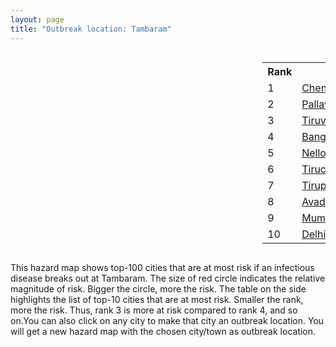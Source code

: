 ```yaml
---
layout: page
title: "Outbreak location: Tambaram"
---
```

<div style="width: 100%; overflow: auto;">
<div style="width: 75%; float: left;">
<div id="mapid">
<script src="https://buda-magenta.github.io/hazard_map/load_map.js"></script>

<script>
var marker_outbreak = L.marker([12.929903, 80.111823],{"autoPan": true}).addTo(map); marker_outbreak.bindTooltip("Tambaram").openTooltip();

var circle_1 = L.circle([13.083694, 80.270186], {"pane": "markerPane", "color": "red", "fill": true, "fillOpacity": 0.2, "fillRule": "evenodd", "lineCap": "round", "lineJoin": "round", "opacity": 1.0, "radius": 285766, "stroke": true, "weight": 3}).addTo(map);
circle_1.bindTooltip("Chennai<br>rank: 1<br>hazard index: 0.285766")
circle_1.bindPopup('<a href="https://buda-magenta.github.io/hazard_map/Chennai">Chennai</a>')

var circle_2 = L.circle([12.989816, 80.100987], {"pane": "markerPane", "color": "red", "fill": true, "fillOpacity": 0.2, "fillRule": "evenodd", "lineCap": "round", "lineJoin": "round", "opacity": 1.0, "radius": 34346, "stroke": true, "weight": 3}).addTo(map);
circle_2.bindTooltip("Pallavaram<br>rank: 2<br>hazard index: 0.034346")
circle_2.bindPopup('<a href="https://buda-magenta.github.io/hazard_map/Pallavaram">Pallavaram</a>')

var circle_3 = L.circle([13.156387, 80.300528], {"pane": "markerPane", "color": "red", "fill": true, "fillOpacity": 0.2, "fillRule": "evenodd", "lineCap": "round", "lineJoin": "round", "opacity": 1.0, "radius": 15011, "stroke": true, "weight": 3}).addTo(map);
circle_3.bindTooltip("Tiruvottiyur<br>rank: 3<br>hazard index: 0.015012")
circle_3.bindPopup('<a href="https://buda-magenta.github.io/hazard_map/Tiruvottiyur">Tiruvottiyur</a>')

var circle_4 = L.circle([12.979120, 77.591300], {"pane": "markerPane", "color": "red", "fill": true, "fillOpacity": 0.2, "fillRule": "evenodd", "lineCap": "round", "lineJoin": "round", "opacity": 1.0, "radius": 9274, "stroke": true, "weight": 3}).addTo(map);
circle_4.bindTooltip("Bangalore<br>rank: 4<br>hazard index: 0.009274")
circle_4.bindPopup('<a href="https://buda-magenta.github.io/hazard_map/Bangalore">Bangalore</a>')

var circle_5 = L.circle([14.449372, 79.987376], {"pane": "markerPane", "color": "red", "fill": true, "fillOpacity": 0.2, "fillRule": "evenodd", "lineCap": "round", "lineJoin": "round", "opacity": 1.0, "radius": 8617, "stroke": true, "weight": 3}).addTo(map);
circle_5.bindTooltip("Nellore<br>rank: 5<br>hazard index: 0.008618")
circle_5.bindPopup('<a href="https://buda-magenta.github.io/hazard_map/Nellore">Nellore</a>')

var circle_6 = L.circle([10.804973, 78.687030], {"pane": "markerPane", "color": "red", "fill": true, "fillOpacity": 0.2, "fillRule": "evenodd", "lineCap": "round", "lineJoin": "round", "opacity": 1.0, "radius": 7098, "stroke": true, "weight": 3}).addTo(map);
circle_6.bindTooltip("Tiruchirappalli<br>rank: 6<br>hazard index: 0.007099")
circle_6.bindPopup('<a href="https://buda-magenta.github.io/hazard_map/Tiruchirappalli">Tiruchirappalli</a>')

var circle_7 = L.circle([13.631637, 79.423171], {"pane": "markerPane", "color": "red", "fill": true, "fillOpacity": 0.2, "fillRule": "evenodd", "lineCap": "round", "lineJoin": "round", "opacity": 1.0, "radius": 6122, "stroke": true, "weight": 3}).addTo(map);
circle_7.bindTooltip("Tirupati<br>rank: 7<br>hazard index: 0.006123")
circle_7.bindPopup('<a href="https://buda-magenta.github.io/hazard_map/Tirupati">Tirupati</a>')

var circle_8 = L.circle([13.125476, 80.094090], {"pane": "markerPane", "color": "red", "fill": true, "fillOpacity": 0.2, "fillRule": "evenodd", "lineCap": "round", "lineJoin": "round", "opacity": 1.0, "radius": 5879, "stroke": true, "weight": 3}).addTo(map);
circle_8.bindTooltip("Avadi<br>rank: 8<br>hazard index: 0.005879")
circle_8.bindPopup('<a href="https://buda-magenta.github.io/hazard_map/Avadi">Avadi</a>')

var circle_9 = L.circle([19.075990, 72.877393], {"pane": "markerPane", "color": "red", "fill": true, "fillOpacity": 0.2, "fillRule": "evenodd", "lineCap": "round", "lineJoin": "round", "opacity": 1.0, "radius": 5410, "stroke": true, "weight": 3}).addTo(map);
circle_9.bindTooltip("Mumbai<br>rank: 9<br>hazard index: 0.005411")
circle_9.bindPopup('<a href="https://buda-magenta.github.io/hazard_map/Mumbai">Mumbai</a>')

var circle_10 = L.circle([28.651718, 77.221939], {"pane": "markerPane", "color": "red", "fill": true, "fillOpacity": 0.2, "fillRule": "evenodd", "lineCap": "round", "lineJoin": "round", "opacity": 1.0, "radius": 5382, "stroke": true, "weight": 3}).addTo(map);
circle_10.bindTooltip("Delhi<br>rank: 10<br>hazard index: 0.005382")
circle_10.bindPopup('<a href="https://buda-magenta.github.io/hazard_map/Delhi">Delhi</a>')

var circle_11 = L.circle([11.001812, 76.962843], {"pane": "markerPane", "color": "red", "fill": true, "fillOpacity": 0.2, "fillRule": "evenodd", "lineCap": "round", "lineJoin": "round", "opacity": 1.0, "radius": 5111, "stroke": true, "weight": 3}).addTo(map);
circle_11.bindTooltip("Coimbatore<br>rank: 11<br>hazard index: 0.005111")
circle_11.bindPopup('<a href="https://buda-magenta.github.io/hazard_map/Coimbatore">Coimbatore</a>')

var circle_12 = L.circle([9.926115, 78.114098], {"pane": "markerPane", "color": "red", "fill": true, "fillOpacity": 0.2, "fillRule": "evenodd", "lineCap": "round", "lineJoin": "round", "opacity": 1.0, "radius": 5103, "stroke": true, "weight": 3}).addTo(map);
circle_12.bindTooltip("Madurai<br>rank: 12<br>hazard index: 0.005104")
circle_12.bindPopup('<a href="https://buda-magenta.github.io/hazard_map/Madurai">Madurai</a>')

var circle_13 = L.circle([11.664300, 78.146000], {"pane": "markerPane", "color": "red", "fill": true, "fillOpacity": 0.2, "fillRule": "evenodd", "lineCap": "round", "lineJoin": "round", "opacity": 1.0, "radius": 4255, "stroke": true, "weight": 3}).addTo(map);
circle_13.bindTooltip("Salem<br>rank: 13<br>hazard index: 0.004255")
circle_13.bindPopup('<a href="https://buda-magenta.github.io/hazard_map/Salem">Salem</a>')

var circle_14 = L.circle([17.388786, 78.461065], {"pane": "markerPane", "color": "red", "fill": true, "fillOpacity": 0.2, "fillRule": "evenodd", "lineCap": "round", "lineJoin": "round", "opacity": 1.0, "radius": 3765, "stroke": true, "weight": 3}).addTo(map);
circle_14.bindTooltip("Hyderabad<br>rank: 14<br>hazard index: 0.003766")
circle_14.bindPopup('<a href="https://buda-magenta.github.io/hazard_map/Hyderabad">Hyderabad</a>')

var circle_15 = L.circle([12.794811, 79.000641], {"pane": "markerPane", "color": "red", "fill": true, "fillOpacity": 0.2, "fillRule": "evenodd", "lineCap": "round", "lineJoin": "round", "opacity": 1.0, "radius": 3170, "stroke": true, "weight": 3}).addTo(map);
circle_15.bindTooltip("Vellore<br>rank: 15<br>hazard index: 0.003171")
circle_15.bindPopup('<a href="https://buda-magenta.github.io/hazard_map/Vellore">Vellore</a>')

var circle_16 = L.circle([11.715950, 79.767053], {"pane": "markerPane", "color": "red", "fill": true, "fillOpacity": 0.2, "fillRule": "evenodd", "lineCap": "round", "lineJoin": "round", "opacity": 1.0, "radius": 2907, "stroke": true, "weight": 3}).addTo(map);
circle_16.bindTooltip("Cuddalore Port<br>rank: 16<br>hazard index: 0.002908")
circle_16.bindPopup('<a href="https://buda-magenta.github.io/hazard_map/Cuddalore_Port">Cuddalore Port</a>')

var circle_17 = L.circle([22.541418, 88.357691], {"pane": "markerPane", "color": "red", "fill": true, "fillOpacity": 0.2, "fillRule": "evenodd", "lineCap": "round", "lineJoin": "round", "opacity": 1.0, "radius": 2820, "stroke": true, "weight": 3}).addTo(map);
circle_17.bindTooltip("Kolkata<br>rank: 17<br>hazard index: 0.002820")
circle_17.bindPopup('<a href="https://buda-magenta.github.io/hazard_map/Kolkata">Kolkata</a>')

var circle_18 = L.circle([12.836393, 79.705330], {"pane": "markerPane", "color": "red", "fill": true, "fillOpacity": 0.2, "fillRule": "evenodd", "lineCap": "round", "lineJoin": "round", "opacity": 1.0, "radius": 2746, "stroke": true, "weight": 3}).addTo(map);
circle_18.bindTooltip("Kanchipuram<br>rank: 18<br>hazard index: 0.002747")
circle_18.bindPopup('<a href="https://buda-magenta.github.io/hazard_map/Kanchipuram">Kanchipuram</a>')

var circle_19 = L.circle([16.508759, 80.618510], {"pane": "markerPane", "color": "red", "fill": true, "fillOpacity": 0.2, "fillRule": "evenodd", "lineCap": "round", "lineJoin": "round", "opacity": 1.0, "radius": 2085, "stroke": true, "weight": 3}).addTo(map);
circle_19.bindTooltip("Vijayawada<br>rank: 19<br>hazard index: 0.002085")
circle_19.bindPopup('<a href="https://buda-magenta.github.io/hazard_map/Vijayawada">Vijayawada</a>')

var circle_20 = L.circle([18.521428, 73.854454], {"pane": "markerPane", "color": "red", "fill": true, "fillOpacity": 0.2, "fillRule": "evenodd", "lineCap": "round", "lineJoin": "round", "opacity": 1.0, "radius": 2052, "stroke": true, "weight": 3}).addTo(map);
circle_20.bindTooltip("Pune<br>rank: 20<br>hazard index: 0.002053")
circle_20.bindPopup('<a href="https://buda-magenta.github.io/hazard_map/Pune">Pune</a>')

var circle_21 = L.circle([8.576971, 77.050125], {"pane": "markerPane", "color": "red", "fill": true, "fillOpacity": 0.2, "fillRule": "evenodd", "lineCap": "round", "lineJoin": "round", "opacity": 1.0, "radius": 1354, "stroke": true, "weight": 3}).addTo(map);
circle_21.bindTooltip("Thiruvananthapuram<br>rank: 21<br>hazard index: 0.001354")
circle_21.bindPopup('<a href="https://buda-magenta.github.io/hazard_map/Thiruvananthapuram">Thiruvananthapuram</a>')

var circle_22 = L.circle([11.101781, 77.345192], {"pane": "markerPane", "color": "red", "fill": true, "fillOpacity": 0.2, "fillRule": "evenodd", "lineCap": "round", "lineJoin": "round", "opacity": 1.0, "radius": 1340, "stroke": true, "weight": 3}).addTo(map);
circle_22.bindTooltip("Tiruppur<br>rank: 22<br>hazard index: 0.001340")
circle_22.bindPopup('<a href="https://buda-magenta.github.io/hazard_map/Tiruppur">Tiruppur</a>')

var circle_23 = L.circle([12.792907, 78.699917], {"pane": "markerPane", "color": "red", "fill": true, "fillOpacity": 0.2, "fillRule": "evenodd", "lineCap": "round", "lineJoin": "round", "opacity": 1.0, "radius": 1323, "stroke": true, "weight": 3}).addTo(map);
circle_23.bindTooltip("Ambur<br>rank: 23<br>hazard index: 0.001323")
circle_23.bindPopup('<a href="https://buda-magenta.github.io/hazard_map/Ambur">Ambur</a>')

var circle_24 = L.circle([12.955100, 78.269900], {"pane": "markerPane", "color": "red", "fill": true, "fillOpacity": 0.2, "fillRule": "evenodd", "lineCap": "round", "lineJoin": "round", "opacity": 1.0, "radius": 1310, "stroke": true, "weight": 3}).addTo(map);
circle_24.bindTooltip("Robertson Pet<br>rank: 24<br>hazard index: 0.001310")
circle_24.bindPopup('<a href="https://buda-magenta.github.io/hazard_map/Robertson_Pet">Robertson Pet</a>')

var circle_25 = L.circle([13.573260, 78.479146], {"pane": "markerPane", "color": "red", "fill": true, "fillOpacity": 0.2, "fillRule": "evenodd", "lineCap": "round", "lineJoin": "round", "opacity": 1.0, "radius": 1275, "stroke": true, "weight": 3}).addTo(map);
circle_25.bindTooltip("Madanapalle<br>rank: 25<br>hazard index: 0.001276")
circle_25.bindPopup('<a href="https://buda-magenta.github.io/hazard_map/Madanapalle">Madanapalle</a>')

var circle_26 = L.circle([17.723128, 83.301284], {"pane": "markerPane", "color": "red", "fill": true, "fillOpacity": 0.2, "fillRule": "evenodd", "lineCap": "round", "lineJoin": "round", "opacity": 1.0, "radius": 1230, "stroke": true, "weight": 3}).addTo(map);
circle_26.bindTooltip("Visakhapatnam<br>rank: 26<br>hazard index: 0.001230")
circle_26.bindPopup('<a href="https://buda-magenta.github.io/hazard_map/Visakhapatnam">Visakhapatnam</a>')

var circle_27 = L.circle([23.021624, 72.579707], {"pane": "markerPane", "color": "red", "fill": true, "fillOpacity": 0.2, "fillRule": "evenodd", "lineCap": "round", "lineJoin": "round", "opacity": 1.0, "radius": 1149, "stroke": true, "weight": 3}).addTo(map);
circle_27.bindTooltip("Ahmedabad<br>rank: 27<br>hazard index: 0.001149")
circle_27.bindPopup('<a href="https://buda-magenta.github.io/hazard_map/Ahmedabad">Ahmedabad</a>')

var circle_28 = L.circle([9.931308, 76.267414], {"pane": "markerPane", "color": "red", "fill": true, "fillOpacity": 0.2, "fillRule": "evenodd", "lineCap": "round", "lineJoin": "round", "opacity": 1.0, "radius": 1072, "stroke": true, "weight": 3}).addTo(map);
circle_28.bindTooltip("Kochi<br>rank: 28<br>hazard index: 0.001073")
circle_28.bindPopup('<a href="https://buda-magenta.github.io/hazard_map/Kochi">Kochi</a>')

var circle_29 = L.circle([13.160105, 79.155551], {"pane": "markerPane", "color": "red", "fill": true, "fillOpacity": 0.2, "fillRule": "evenodd", "lineCap": "round", "lineJoin": "round", "opacity": 1.0, "radius": 1034, "stroke": true, "weight": 3}).addTo(map);
circle_29.bindTooltip("Chittoor<br>rank: 29<br>hazard index: 0.001035")
circle_29.bindPopup('<a href="https://buda-magenta.github.io/hazard_map/Chittoor">Chittoor</a>')

var circle_30 = L.circle([11.664535, 92.739045], {"pane": "markerPane", "color": "red", "fill": true, "fillOpacity": 0.2, "fillRule": "evenodd", "lineCap": "round", "lineJoin": "round", "opacity": 1.0, "radius": 1007, "stroke": true, "weight": 3}).addTo(map);
circle_30.bindTooltip("Port Blair<br>rank: 30<br>hazard index: 0.001008")
circle_30.bindPopup('<a href="https://buda-magenta.github.io/hazard_map/Port_Blair">Port Blair</a>')

var circle_31 = L.circle([10.915649, 79.806949], {"pane": "markerPane", "color": "red", "fill": true, "fillOpacity": 0.2, "fillRule": "evenodd", "lineCap": "round", "lineJoin": "round", "opacity": 1.0, "radius": 1005, "stroke": true, "weight": 3}).addTo(map);
circle_31.bindTooltip("Pondicherry<br>rank: 31<br>hazard index: 0.001006")
circle_31.bindPopup('<a href="https://buda-magenta.github.io/hazard_map/Pondicherry">Pondicherry</a>')

var circle_32 = L.circle([10.786027, 79.138150], {"pane": "markerPane", "color": "red", "fill": true, "fillOpacity": 0.2, "fillRule": "evenodd", "lineCap": "round", "lineJoin": "round", "opacity": 1.0, "radius": 1004, "stroke": true, "weight": 3}).addTo(map);
circle_32.bindTooltip("Thanjavur<br>rank: 32<br>hazard index: 0.001005")
circle_32.bindPopup('<a href="https://buda-magenta.github.io/hazard_map/Thanjavur">Thanjavur</a>')

var circle_33 = L.circle([12.227213, 79.070156], {"pane": "markerPane", "color": "red", "fill": true, "fillOpacity": 0.2, "fillRule": "evenodd", "lineCap": "round", "lineJoin": "round", "opacity": 1.0, "radius": 859, "stroke": true, "weight": 3}).addTo(map);
circle_33.bindTooltip("Tiruvannamalai<br>rank: 33<br>hazard index: 0.000859")
circle_33.bindPopup('<a href="https://buda-magenta.github.io/hazard_map/Tiruvannamalai">Tiruvannamalai</a>')

var circle_34 = L.circle([10.330330, 78.067398], {"pane": "markerPane", "color": "red", "fill": true, "fillOpacity": 0.2, "fillRule": "evenodd", "lineCap": "round", "lineJoin": "round", "opacity": 1.0, "radius": 855, "stroke": true, "weight": 3}).addTo(map);
circle_34.bindTooltip("Dindigul<br>rank: 34<br>hazard index: 0.000855")
circle_34.bindPopup('<a href="https://buda-magenta.github.io/hazard_map/Dindigul">Dindigul</a>')

var circle_35 = L.circle([20.266777, 85.843559], {"pane": "markerPane", "color": "red", "fill": true, "fillOpacity": 0.2, "fillRule": "evenodd", "lineCap": "round", "lineJoin": "round", "opacity": 1.0, "radius": 746, "stroke": true, "weight": 3}).addTo(map);
circle_35.bindTooltip("Bhubaneswar<br>rank: 35<br>hazard index: 0.000747")
circle_35.bindPopup('<a href="https://buda-magenta.github.io/hazard_map/Bhubaneswar">Bhubaneswar</a>')

var circle_36 = L.circle([8.701220, 77.579269], {"pane": "markerPane", "color": "red", "fill": true, "fillOpacity": 0.2, "fillRule": "evenodd", "lineCap": "round", "lineJoin": "round", "opacity": 1.0, "radius": 746, "stroke": true, "weight": 3}).addTo(map);
circle_36.bindTooltip("Tirunelveli<br>rank: 36<br>hazard index: 0.000746")
circle_36.bindPopup('<a href="https://buda-magenta.github.io/hazard_map/Tirunelveli">Tirunelveli</a>')

var circle_37 = L.circle([25.531031, 78.652689], {"pane": "markerPane", "color": "red", "fill": true, "fillOpacity": 0.2, "fillRule": "evenodd", "lineCap": "round", "lineJoin": "round", "opacity": 1.0, "radius": 648, "stroke": true, "weight": 3}).addTo(map);
circle_37.bindTooltip("Jhansi<br>rank: 37<br>hazard index: 0.000648")
circle_37.bindPopup('<a href="https://buda-magenta.github.io/hazard_map/Jhansi">Jhansi</a>')

var circle_38 = L.circle([11.369204, 77.676627], {"pane": "markerPane", "color": "red", "fill": true, "fillOpacity": 0.2, "fillRule": "evenodd", "lineCap": "round", "lineJoin": "round", "opacity": 1.0, "radius": 626, "stroke": true, "weight": 3}).addTo(map);
circle_38.bindTooltip("Erode<br>rank: 38<br>hazard index: 0.000626")
circle_38.bindPopup('<a href="https://buda-magenta.github.io/hazard_map/Erode">Erode</a>')

var circle_39 = L.circle([21.149813, 79.082056], {"pane": "markerPane", "color": "red", "fill": true, "fillOpacity": 0.2, "fillRule": "evenodd", "lineCap": "round", "lineJoin": "round", "opacity": 1.0, "radius": 557, "stroke": true, "weight": 3}).addTo(map);
circle_39.bindTooltip("Nagpur<br>rank: 39<br>hazard index: 0.000557")
circle_39.bindPopup('<a href="https://buda-magenta.github.io/hazard_map/Nagpur">Nagpur</a>')

var circle_40 = L.circle([26.180598, 91.753943], {"pane": "markerPane", "color": "red", "fill": true, "fillOpacity": 0.2, "fillRule": "evenodd", "lineCap": "round", "lineJoin": "round", "opacity": 1.0, "radius": 529, "stroke": true, "weight": 3}).addTo(map);
circle_40.bindTooltip("Guwahati<br>rank: 40<br>hazard index: 0.000529")
circle_40.bindPopup('<a href="https://buda-magenta.github.io/hazard_map/Guwahati">Guwahati</a>')

var circle_41 = L.circle([12.869810, 74.843008], {"pane": "markerPane", "color": "red", "fill": true, "fillOpacity": 0.2, "fillRule": "evenodd", "lineCap": "round", "lineJoin": "round", "opacity": 1.0, "radius": 508, "stroke": true, "weight": 3}).addTo(map);
circle_41.bindTooltip("Mangalore<br>rank: 41<br>hazard index: 0.000509")
circle_41.bindPopup('<a href="https://buda-magenta.github.io/hazard_map/Mangalore">Mangalore</a>')

var circle_42 = L.circle([16.291519, 80.454159], {"pane": "markerPane", "color": "red", "fill": true, "fillOpacity": 0.2, "fillRule": "evenodd", "lineCap": "round", "lineJoin": "round", "opacity": 1.0, "radius": 495, "stroke": true, "weight": 3}).addTo(map);
circle_42.bindTooltip("Guntur<br>rank: 42<br>hazard index: 0.000495")
circle_42.bindPopup('<a href="https://buda-magenta.github.io/hazard_map/Guntur">Guntur</a>')

var circle_43 = L.circle([10.964555, 79.371730], {"pane": "markerPane", "color": "red", "fill": true, "fillOpacity": 0.2, "fillRule": "evenodd", "lineCap": "round", "lineJoin": "round", "opacity": 1.0, "radius": 491, "stroke": true, "weight": 3}).addTo(map);
circle_43.bindTooltip("Kumbakonam<br>rank: 43<br>hazard index: 0.000492")
circle_43.bindPopup('<a href="https://buda-magenta.github.io/hazard_map/Kumbakonam">Kumbakonam</a>')

var circle_44 = L.circle([11.258608, 75.778874], {"pane": "markerPane", "color": "red", "fill": true, "fillOpacity": 0.2, "fillRule": "evenodd", "lineCap": "round", "lineJoin": "round", "opacity": 1.0, "radius": 480, "stroke": true, "weight": 3}).addTo(map);
circle_44.bindTooltip("Kozhikode<br>rank: 44<br>hazard index: 0.000481")
circle_44.bindPopup('<a href="https://buda-magenta.github.io/hazard_map/Kozhikode">Kozhikode</a>')

var circle_45 = L.circle([8.887951, 76.595501], {"pane": "markerPane", "color": "red", "fill": true, "fillOpacity": 0.2, "fillRule": "evenodd", "lineCap": "round", "lineJoin": "round", "opacity": 1.0, "radius": 460, "stroke": true, "weight": 3}).addTo(map);
circle_45.bindTooltip("Kollam<br>rank: 45<br>hazard index: 0.000460")
circle_45.bindPopup('<a href="https://buda-magenta.github.io/hazard_map/Kollam">Kollam</a>')

var circle_46 = L.circle([10.525626, 76.213254], {"pane": "markerPane", "color": "red", "fill": true, "fillOpacity": 0.2, "fillRule": "evenodd", "lineCap": "round", "lineJoin": "round", "opacity": 1.0, "radius": 459, "stroke": true, "weight": 3}).addTo(map);
circle_46.bindTooltip("Thrissur<br>rank: 46<br>hazard index: 0.000460")
circle_46.bindPopup('<a href="https://buda-magenta.github.io/hazard_map/Thrissur">Thrissur</a>')

var circle_47 = L.circle([15.398403, 73.812918], {"pane": "markerPane", "color": "red", "fill": true, "fillOpacity": 0.2, "fillRule": "evenodd", "lineCap": "round", "lineJoin": "round", "opacity": 1.0, "radius": 457, "stroke": true, "weight": 3}).addTo(map);
circle_47.bindTooltip("Vasco Da Gama<br>rank: 47<br>hazard index: 0.000457")
circle_47.bindPopup('<a href="https://buda-magenta.github.io/hazard_map/Vasco_Da_Gama">Vasco Da Gama</a>')

var circle_48 = L.circle([12.305183, 76.655361], {"pane": "markerPane", "color": "red", "fill": true, "fillOpacity": 0.2, "fillRule": "evenodd", "lineCap": "round", "lineJoin": "round", "opacity": 1.0, "radius": 435, "stroke": true, "weight": 3}).addTo(map);
circle_48.bindTooltip("Mysore<br>rank: 48<br>hazard index: 0.000436")
circle_48.bindPopup('<a href="https://buda-magenta.github.io/hazard_map/Mysore">Mysore</a>')

var circle_49 = L.circle([26.915458, 75.818982], {"pane": "markerPane", "color": "red", "fill": true, "fillOpacity": 0.2, "fillRule": "evenodd", "lineCap": "round", "lineJoin": "round", "opacity": 1.0, "radius": 427, "stroke": true, "weight": 3}).addTo(map);
circle_49.bindTooltip("Jaipur<br>rank: 49<br>hazard index: 0.000427")
circle_49.bindPopup('<a href="https://buda-magenta.github.io/hazard_map/Jaipur">Jaipur</a>')

var circle_50 = L.circle([17.005045, 81.780473], {"pane": "markerPane", "color": "red", "fill": true, "fillOpacity": 0.2, "fillRule": "evenodd", "lineCap": "round", "lineJoin": "round", "opacity": 1.0, "radius": 392, "stroke": true, "weight": 3}).addTo(map);
circle_50.bindTooltip("Rajahmundry<br>rank: 50<br>hazard index: 0.000393")
circle_50.bindPopup('<a href="https://buda-magenta.github.io/hazard_map/Rajahmundry">Rajahmundry</a>')

var circle_51 = L.circle([10.805628, 79.824660], {"pane": "markerPane", "color": "red", "fill": true, "fillOpacity": 0.2, "fillRule": "evenodd", "lineCap": "round", "lineJoin": "round", "opacity": 1.0, "radius": 359, "stroke": true, "weight": 3}).addTo(map);
circle_51.bindTooltip("Nagapattinam<br>rank: 51<br>hazard index: 0.000360")
circle_51.bindPopup('<a href="https://buda-magenta.github.io/hazard_map/Nagapattinam">Nagapattinam</a>')

var circle_52 = L.circle([15.507555, 80.060800], {"pane": "markerPane", "color": "red", "fill": true, "fillOpacity": 0.2, "fillRule": "evenodd", "lineCap": "round", "lineJoin": "round", "opacity": 1.0, "radius": 334, "stroke": true, "weight": 3}).addTo(map);
circle_52.bindTooltip("Ongole<br>rank: 52<br>hazard index: 0.000335")
circle_52.bindPopup('<a href="https://buda-magenta.github.io/hazard_map/Ongole">Ongole</a>')

var circle_53 = L.circle([10.787898, 76.474087], {"pane": "markerPane", "color": "red", "fill": true, "fillOpacity": 0.2, "fillRule": "evenodd", "lineCap": "round", "lineJoin": "round", "opacity": 1.0, "radius": 323, "stroke": true, "weight": 3}).addTo(map);
circle_53.bindTooltip("Palakkad<br>rank: 53<br>hazard index: 0.000323")
circle_53.bindPopup('<a href="https://buda-magenta.github.io/hazard_map/Palakkad">Palakkad</a>')

var circle_54 = L.circle([19.194329, 72.970178], {"pane": "markerPane", "color": "red", "fill": true, "fillOpacity": 0.2, "fillRule": "evenodd", "lineCap": "round", "lineJoin": "round", "opacity": 1.0, "radius": 302, "stroke": true, "weight": 3}).addTo(map);
circle_54.bindTooltip("Thane<br>rank: 54<br>hazard index: 0.000303")
circle_54.bindPopup('<a href="https://buda-magenta.github.io/hazard_map/Thane">Thane</a>')

var circle_55 = L.circle([14.475294, 78.821686], {"pane": "markerPane", "color": "red", "fill": true, "fillOpacity": 0.2, "fillRule": "evenodd", "lineCap": "round", "lineJoin": "round", "opacity": 1.0, "radius": 289, "stroke": true, "weight": 3}).addTo(map);
circle_55.bindTooltip("Kadapa<br>rank: 55<br>hazard index: 0.000290")
circle_55.bindPopup('<a href="https://buda-magenta.github.io/hazard_map/Kadapa">Kadapa</a>')

var circle_56 = L.circle([8.805260, 78.145274], {"pane": "markerPane", "color": "red", "fill": true, "fillOpacity": 0.2, "fillRule": "evenodd", "lineCap": "round", "lineJoin": "round", "opacity": 1.0, "radius": 288, "stroke": true, "weight": 3}).addTo(map);
circle_56.bindTooltip("Thoothukudi<br>rank: 56<br>hazard index: 0.000289")
circle_56.bindPopup('<a href="https://buda-magenta.github.io/hazard_map/Thoothukudi">Thoothukudi</a>')

var circle_57 = L.circle([10.500000, 78.833333], {"pane": "markerPane", "color": "red", "fill": true, "fillOpacity": 0.2, "fillRule": "evenodd", "lineCap": "round", "lineJoin": "round", "opacity": 1.0, "radius": 270, "stroke": true, "weight": 3}).addTo(map);
circle_57.bindTooltip("Pudukkottai<br>rank: 57<br>hazard index: 0.000271")
circle_57.bindPopup('<a href="https://buda-magenta.github.io/hazard_map/Pudukkottai">Pudukkottai</a>')

var circle_58 = L.circle([23.258486, 77.401989], {"pane": "markerPane", "color": "red", "fill": true, "fillOpacity": 0.2, "fillRule": "evenodd", "lineCap": "round", "lineJoin": "round", "opacity": 1.0, "radius": 267, "stroke": true, "weight": 3}).addTo(map);
circle_58.bindTooltip("Bhopal<br>rank: 58<br>hazard index: 0.000267")
circle_58.bindPopup('<a href="https://buda-magenta.github.io/hazard_map/Bhopal">Bhopal</a>')

var circle_59 = L.circle([21.170200, 72.831100], {"pane": "markerPane", "color": "red", "fill": true, "fillOpacity": 0.2, "fillRule": "evenodd", "lineCap": "round", "lineJoin": "round", "opacity": 1.0, "radius": 263, "stroke": true, "weight": 3}).addTo(map);
circle_59.bindTooltip("Surat<br>rank: 59<br>hazard index: 0.000264")
circle_59.bindPopup('<a href="https://buda-magenta.github.io/hazard_map/Surat">Surat</a>')

var circle_60 = L.circle([10.044512, 78.743363], {"pane": "markerPane", "color": "red", "fill": true, "fillOpacity": 0.2, "fillRule": "evenodd", "lineCap": "round", "lineJoin": "round", "opacity": 1.0, "radius": 246, "stroke": true, "weight": 3}).addTo(map);
circle_60.bindTooltip("Karaikkudi<br>rank: 60<br>hazard index: 0.000247")
circle_60.bindPopup('<a href="https://buda-magenta.github.io/hazard_map/Karaikkudi">Karaikkudi</a>')

var circle_61 = L.circle([8.188047, 77.429049], {"pane": "markerPane", "color": "red", "fill": true, "fillOpacity": 0.2, "fillRule": "evenodd", "lineCap": "round", "lineJoin": "round", "opacity": 1.0, "radius": 240, "stroke": true, "weight": 3}).addTo(map);
circle_61.bindTooltip("Nagercoil<br>rank: 61<br>hazard index: 0.000241")
circle_61.bindPopup('<a href="https://buda-magenta.github.io/hazard_map/Nagercoil">Nagercoil</a>')

var circle_62 = L.circle([13.340077, 77.100621], {"pane": "markerPane", "color": "red", "fill": true, "fillOpacity": 0.2, "fillRule": "evenodd", "lineCap": "round", "lineJoin": "round", "opacity": 1.0, "radius": 236, "stroke": true, "weight": 3}).addTo(map);
circle_62.bindTooltip("Tumkur<br>rank: 62<br>hazard index: 0.000237")
circle_62.bindPopup('<a href="https://buda-magenta.github.io/hazard_map/Tumkur">Tumkur</a>')

var circle_63 = L.circle([16.237773, 80.646422], {"pane": "markerPane", "color": "red", "fill": true, "fillOpacity": 0.2, "fillRule": "evenodd", "lineCap": "round", "lineJoin": "round", "opacity": 1.0, "radius": 226, "stroke": true, "weight": 3}).addTo(map);
circle_63.bindTooltip("Tenali<br>rank: 63<br>hazard index: 0.000226")
circle_63.bindPopup('<a href="https://buda-magenta.github.io/hazard_map/Tenali">Tenali</a>')

var circle_64 = L.circle([17.980609, 79.598212], {"pane": "markerPane", "color": "red", "fill": true, "fillOpacity": 0.2, "fillRule": "evenodd", "lineCap": "round", "lineJoin": "round", "opacity": 1.0, "radius": 202, "stroke": true, "weight": 3}).addTo(map);
circle_64.bindTooltip("Warangal<br>rank: 64<br>hazard index: 0.000202")
circle_64.bindPopup('<a href="https://buda-magenta.github.io/hazard_map/Warangal">Warangal</a>')

var circle_65 = L.circle([22.720362, 75.868200], {"pane": "markerPane", "color": "red", "fill": true, "fillOpacity": 0.2, "fillRule": "evenodd", "lineCap": "round", "lineJoin": "round", "opacity": 1.0, "radius": 188, "stroke": true, "weight": 3}).addTo(map);
circle_65.bindTooltip("Indore<br>rank: 65<br>hazard index: 0.000189")
circle_65.bindPopup('<a href="https://buda-magenta.github.io/hazard_map/Indore">Indore</a>')

var circle_66 = L.circle([26.838100, 80.934600], {"pane": "markerPane", "color": "red", "fill": true, "fillOpacity": 0.2, "fillRule": "evenodd", "lineCap": "round", "lineJoin": "round", "opacity": 1.0, "radius": 185, "stroke": true, "weight": 3}).addTo(map);
circle_66.bindTooltip("Lucknow<br>rank: 66<br>hazard index: 0.000185")
circle_66.bindPopup('<a href="https://buda-magenta.github.io/hazard_map/Lucknow">Lucknow</a>')

var circle_67 = L.circle([9.403158, 77.518264], {"pane": "markerPane", "color": "red", "fill": true, "fillOpacity": 0.2, "fillRule": "evenodd", "lineCap": "round", "lineJoin": "round", "opacity": 1.0, "radius": 171, "stroke": true, "weight": 3}).addTo(map);
circle_67.bindTooltip("Rajapalayam<br>rank: 67<br>hazard index: 0.000172")
circle_67.bindPopup('<a href="https://buda-magenta.github.io/hazard_map/Rajapalayam">Rajapalayam</a>')

var circle_68 = L.circle([20.468600, 85.879200], {"pane": "markerPane", "color": "red", "fill": true, "fillOpacity": 0.2, "fillRule": "evenodd", "lineCap": "round", "lineJoin": "round", "opacity": 1.0, "radius": 166, "stroke": true, "weight": 3}).addTo(map);
circle_68.bindTooltip("Cuttack<br>rank: 68<br>hazard index: 0.000167")
circle_68.bindPopup('<a href="https://buda-magenta.github.io/hazard_map/Cuttack">Cuttack</a>')

var circle_69 = L.circle([9.500665, 76.412414], {"pane": "markerPane", "color": "red", "fill": true, "fillOpacity": 0.2, "fillRule": "evenodd", "lineCap": "round", "lineJoin": "round", "opacity": 1.0, "radius": 166, "stroke": true, "weight": 3}).addTo(map);
circle_69.bindTooltip("Alappuzha<br>rank: 69<br>hazard index: 0.000166")
circle_69.bindPopup('<a href="https://buda-magenta.github.io/hazard_map/Alappuzha">Alappuzha</a>')

var circle_70 = L.circle([16.943739, 82.235061], {"pane": "markerPane", "color": "red", "fill": true, "fillOpacity": 0.2, "fillRule": "evenodd", "lineCap": "round", "lineJoin": "round", "opacity": 1.0, "radius": 160, "stroke": true, "weight": 3}).addTo(map);
circle_70.bindTooltip("Kakinada<br>rank: 70<br>hazard index: 0.000160")
circle_70.bindPopup('<a href="https://buda-magenta.github.io/hazard_map/Kakinada">Kakinada</a>')

var circle_71 = L.circle([25.609324, 85.123525], {"pane": "markerPane", "color": "red", "fill": true, "fillOpacity": 0.2, "fillRule": "evenodd", "lineCap": "round", "lineJoin": "round", "opacity": 1.0, "radius": 150, "stroke": true, "weight": 3}).addTo(map);
circle_71.bindTooltip("Patna<br>rank: 71<br>hazard index: 0.000150")
circle_71.bindPopup('<a href="https://buda-magenta.github.io/hazard_map/Patna">Patna</a>')

var circle_72 = L.circle([13.137000, 78.133961], {"pane": "markerPane", "color": "red", "fill": true, "fillOpacity": 0.2, "fillRule": "evenodd", "lineCap": "round", "lineJoin": "round", "opacity": 1.0, "radius": 149, "stroke": true, "weight": 3}).addTo(map);
circle_72.bindTooltip("Kolar<br>rank: 72<br>hazard index: 0.000150")
circle_72.bindPopup('<a href="https://buda-magenta.github.io/hazard_map/Kolar">Kolar</a>')

var circle_73 = L.circle([17.849907, 75.276320], {"pane": "markerPane", "color": "red", "fill": true, "fillOpacity": 0.2, "fillRule": "evenodd", "lineCap": "round", "lineJoin": "round", "opacity": 1.0, "radius": 143, "stroke": true, "weight": 3}).addTo(map);
circle_73.bindTooltip("Solapur<br>rank: 73<br>hazard index: 0.000144")
circle_73.bindPopup('<a href="https://buda-magenta.github.io/hazard_map/Solapur">Solapur</a>')

var circle_74 = L.circle([16.094950, 80.165878], {"pane": "markerPane", "color": "red", "fill": true, "fillOpacity": 0.2, "fillRule": "evenodd", "lineCap": "round", "lineJoin": "round", "opacity": 1.0, "radius": 134, "stroke": true, "weight": 3}).addTo(map);
circle_74.bindTooltip("Chilakaluripet<br>rank: 74<br>hazard index: 0.000135")
circle_74.bindPopup('<a href="https://buda-magenta.github.io/hazard_map/Chilakaluripet">Chilakaluripet</a>')

var circle_75 = L.circle([27.175255, 78.009816], {"pane": "markerPane", "color": "red", "fill": true, "fillOpacity": 0.2, "fillRule": "evenodd", "lineCap": "round", "lineJoin": "round", "opacity": 1.0, "radius": 133, "stroke": true, "weight": 3}).addTo(map);
circle_75.bindTooltip("Agra<br>rank: 75<br>hazard index: 0.000133")
circle_75.bindPopup('<a href="https://buda-magenta.github.io/hazard_map/Agra">Agra</a>')

var circle_76 = L.circle([25.335649, 83.007629], {"pane": "markerPane", "color": "red", "fill": true, "fillOpacity": 0.2, "fillRule": "evenodd", "lineCap": "round", "lineJoin": "round", "opacity": 1.0, "radius": 120, "stroke": true, "weight": 3}).addTo(map);
circle_76.bindTooltip("Varanasi<br>rank: 76<br>hazard index: 0.000120")
circle_76.bindPopup('<a href="https://buda-magenta.github.io/hazard_map/Varanasi">Varanasi</a>')

var circle_77 = L.circle([16.432998, 80.993715], {"pane": "markerPane", "color": "red", "fill": true, "fillOpacity": 0.2, "fillRule": "evenodd", "lineCap": "round", "lineJoin": "round", "opacity": 1.0, "radius": 117, "stroke": true, "weight": 3}).addTo(map);
circle_77.bindTooltip("Gudivada<br>rank: 77<br>hazard index: 0.000118")
circle_77.bindPopup('<a href="https://buda-magenta.github.io/hazard_map/Gudivada">Gudivada</a>')

var circle_78 = L.circle([23.831238, 91.282382], {"pane": "markerPane", "color": "red", "fill": true, "fillOpacity": 0.2, "fillRule": "evenodd", "lineCap": "round", "lineJoin": "round", "opacity": 1.0, "radius": 111, "stroke": true, "weight": 3}).addTo(map);
circle_78.bindTooltip("Agartala<br>rank: 78<br>hazard index: 0.000111")
circle_78.bindPopup('<a href="https://buda-magenta.github.io/hazard_map/Agartala">Agartala</a>')

var circle_79 = L.circle([22.297314, 73.194257], {"pane": "markerPane", "color": "red", "fill": true, "fillOpacity": 0.2, "fillRule": "evenodd", "lineCap": "round", "lineJoin": "round", "opacity": 1.0, "radius": 103, "stroke": true, "weight": 3}).addTo(map);
circle_79.bindTooltip("Vadodara<br>rank: 79<br>hazard index: 0.000104")
circle_79.bindPopup('<a href="https://buda-magenta.github.io/hazard_map/Vadodara">Vadodara</a>')

var circle_80 = L.circle([26.460914, 80.321759], {"pane": "markerPane", "color": "red", "fill": true, "fillOpacity": 0.2, "fillRule": "evenodd", "lineCap": "round", "lineJoin": "round", "opacity": 1.0, "radius": 102, "stroke": true, "weight": 3}).addTo(map);
circle_80.bindTooltip("Kanpur<br>rank: 80<br>hazard index: 0.000103")
circle_80.bindPopup('<a href="https://buda-magenta.github.io/hazard_map/Kanpur">Kanpur</a>')

var circle_81 = L.circle([26.203725, 78.157363], {"pane": "markerPane", "color": "red", "fill": true, "fillOpacity": 0.2, "fillRule": "evenodd", "lineCap": "round", "lineJoin": "round", "opacity": 1.0, "radius": 96, "stroke": true, "weight": 3}).addTo(map);
circle_81.bindTooltip("Gwalior<br>rank: 81<br>hazard index: 0.000096")
circle_81.bindPopup('<a href="https://buda-magenta.github.io/hazard_map/Gwalior">Gwalior</a>')

var circle_82 = L.circle([24.578721, 73.686257], {"pane": "markerPane", "color": "red", "fill": true, "fillOpacity": 0.2, "fillRule": "evenodd", "lineCap": "round", "lineJoin": "round", "opacity": 1.0, "radius": 93, "stroke": true, "weight": 3}).addTo(map);
circle_82.bindTooltip("Udaipur<br>rank: 82<br>hazard index: 0.000093")
circle_82.bindPopup('<a href="https://buda-magenta.github.io/hazard_map/Udaipur">Udaipur</a>')

var circle_83 = L.circle([23.795281, 86.430964], {"pane": "markerPane", "color": "red", "fill": true, "fillOpacity": 0.2, "fillRule": "evenodd", "lineCap": "round", "lineJoin": "round", "opacity": 1.0, "radius": 93, "stroke": true, "weight": 3}).addTo(map);
circle_83.bindTooltip("Dhanbad<br>rank: 83<br>hazard index: 0.000093")
circle_83.bindPopup('<a href="https://buda-magenta.github.io/hazard_map/Dhanbad">Dhanbad</a>')

var circle_84 = L.circle([14.422347, 77.720069], {"pane": "markerPane", "color": "red", "fill": true, "fillOpacity": 0.2, "fillRule": "evenodd", "lineCap": "round", "lineJoin": "round", "opacity": 1.0, "radius": 91, "stroke": true, "weight": 3}).addTo(map);
circle_84.bindTooltip("Dharmavaram<br>rank: 84<br>hazard index: 0.000091")
circle_84.bindPopup('<a href="https://buda-magenta.github.io/hazard_map/Dharmavaram">Dharmavaram</a>')

var circle_85 = L.circle([23.370035, 85.325013], {"pane": "markerPane", "color": "red", "fill": true, "fillOpacity": 0.2, "fillRule": "evenodd", "lineCap": "round", "lineJoin": "round", "opacity": 1.0, "radius": 87, "stroke": true, "weight": 3}).addTo(map);
circle_85.bindTooltip("Ranchi<br>rank: 85<br>hazard index: 0.000088")
circle_85.bindPopup('<a href="https://buda-magenta.github.io/hazard_map/Ranchi">Ranchi</a>')

var circle_86 = L.circle([16.181939, 81.135130], {"pane": "markerPane", "color": "red", "fill": true, "fillOpacity": 0.2, "fillRule": "evenodd", "lineCap": "round", "lineJoin": "round", "opacity": 1.0, "radius": 87, "stroke": true, "weight": 3}).addTo(map);
circle_86.bindTooltip("Machilipatnam<br>rank: 86<br>hazard index: 0.000088")
circle_86.bindPopup('<a href="https://buda-magenta.github.io/hazard_map/Machilipatnam">Machilipatnam</a>')

var circle_87 = L.circle([19.807608, 85.825254], {"pane": "markerPane", "color": "red", "fill": true, "fillOpacity": 0.2, "fillRule": "evenodd", "lineCap": "round", "lineJoin": "round", "opacity": 1.0, "radius": 85, "stroke": true, "weight": 3}).addTo(map);
circle_87.bindTooltip("Puri<br>rank: 87<br>hazard index: 0.000086")
circle_87.bindPopup('<a href="https://buda-magenta.github.io/hazard_map/Puri">Puri</a>')

var circle_88 = L.circle([16.676135, 81.170868], {"pane": "markerPane", "color": "red", "fill": true, "fillOpacity": 0.2, "fillRule": "evenodd", "lineCap": "round", "lineJoin": "round", "opacity": 1.0, "radius": 85, "stroke": true, "weight": 3}).addTo(map);
circle_88.bindTooltip("Eluru<br>rank: 88<br>hazard index: 0.000086")
circle_88.bindPopup('<a href="https://buda-magenta.github.io/hazard_map/Eluru">Eluru</a>')

var circle_89 = L.circle([15.351838, 75.137985], {"pane": "markerPane", "color": "red", "fill": true, "fillOpacity": 0.2, "fillRule": "evenodd", "lineCap": "round", "lineJoin": "round", "opacity": 1.0, "radius": 83, "stroke": true, "weight": 3}).addTo(map);
circle_89.bindTooltip("Hubli<br>rank: 89<br>hazard index: 0.000084")
circle_89.bindPopup('<a href="https://buda-magenta.github.io/hazard_map/Hubli">Hubli</a>')

var circle_90 = L.circle([22.591260, 88.390964], {"pane": "markerPane", "color": "red", "fill": true, "fillOpacity": 0.2, "fillRule": "evenodd", "lineCap": "round", "lineJoin": "round", "opacity": 1.0, "radius": 82, "stroke": true, "weight": 3}).addTo(map);
circle_90.bindTooltip("Bidhan Nagar<br>rank: 90<br>hazard index: 0.000083")
circle_90.bindPopup('<a href="https://buda-magenta.github.io/hazard_map/Bidhan_Nagar">Bidhan Nagar</a>')

var circle_91 = L.circle([18.627929, 73.800983], {"pane": "markerPane", "color": "red", "fill": true, "fillOpacity": 0.2, "fillRule": "evenodd", "lineCap": "round", "lineJoin": "round", "opacity": 1.0, "radius": 81, "stroke": true, "weight": 3}).addTo(map);
circle_91.bindTooltip("Pimpri Chinchwad<br>rank: 91<br>hazard index: 0.000081")
circle_91.bindPopup('<a href="https://buda-magenta.github.io/hazard_map/Pimpri_Chinchwad">Pimpri Chinchwad</a>')

var circle_92 = L.circle([15.143395, 76.919388], {"pane": "markerPane", "color": "red", "fill": true, "fillOpacity": 0.2, "fillRule": "evenodd", "lineCap": "round", "lineJoin": "round", "opacity": 1.0, "radius": 79, "stroke": true, "weight": 3}).addTo(map);
circle_92.bindTooltip("Bellary<br>rank: 92<br>hazard index: 0.000079")
circle_92.bindPopup('<a href="https://buda-magenta.github.io/hazard_map/Bellary">Bellary</a>')

var circle_93 = L.circle([12.732884, 77.830948], {"pane": "markerPane", "color": "red", "fill": true, "fillOpacity": 0.2, "fillRule": "evenodd", "lineCap": "round", "lineJoin": "round", "opacity": 1.0, "radius": 79, "stroke": true, "weight": 3}).addTo(map);
circle_93.bindTooltip("Hosur<br>rank: 93<br>hazard index: 0.000079")
circle_93.bindPopup('<a href="https://buda-magenta.github.io/hazard_map/Hosur">Hosur</a>')

var circle_94 = L.circle([28.428262, 77.002700], {"pane": "markerPane", "color": "red", "fill": true, "fillOpacity": 0.2, "fillRule": "evenodd", "lineCap": "round", "lineJoin": "round", "opacity": 1.0, "radius": 76, "stroke": true, "weight": 3}).addTo(map);
circle_94.bindTooltip("Gurgaon<br>rank: 94<br>hazard index: 0.000076")
circle_94.bindPopup('<a href="https://buda-magenta.github.io/hazard_map/Gurgaon">Gurgaon</a>')

var circle_95 = L.circle([25.438130, 81.833800], {"pane": "markerPane", "color": "red", "fill": true, "fillOpacity": 0.2, "fillRule": "evenodd", "lineCap": "round", "lineJoin": "round", "opacity": 1.0, "radius": 74, "stroke": true, "weight": 3}).addTo(map);
circle_95.bindTooltip("Allahabad<br>rank: 95<br>hazard index: 0.000075")
circle_95.bindPopup('<a href="https://buda-magenta.github.io/hazard_map/Allahabad">Allahabad</a>')

var circle_96 = L.circle([20.011247, 73.790236], {"pane": "markerPane", "color": "red", "fill": true, "fillOpacity": 0.2, "fillRule": "evenodd", "lineCap": "round", "lineJoin": "round", "opacity": 1.0, "radius": 74, "stroke": true, "weight": 3}).addTo(map);
circle_96.bindTooltip("Nashik<br>rank: 96<br>hazard index: 0.000074")
circle_96.bindPopup('<a href="https://buda-magenta.github.io/hazard_map/Nashik">Nashik</a>')

var circle_97 = L.circle([16.542769, 81.527344], {"pane": "markerPane", "color": "red", "fill": true, "fillOpacity": 0.2, "fillRule": "evenodd", "lineCap": "round", "lineJoin": "round", "opacity": 1.0, "radius": 72, "stroke": true, "weight": 3}).addTo(map);
circle_97.bindTooltip("Bhimavaram<br>rank: 97<br>hazard index: 0.000073")
circle_97.bindPopup('<a href="https://buda-magenta.github.io/hazard_map/Bhimavaram">Bhimavaram</a>')

var circle_98 = L.circle([26.698885, 88.320030], {"pane": "markerPane", "color": "red", "fill": true, "fillOpacity": 0.2, "fillRule": "evenodd", "lineCap": "round", "lineJoin": "round", "opacity": 1.0, "radius": 72, "stroke": true, "weight": 3}).addTo(map);
circle_98.bindTooltip("Bagdogra<br>rank: 98<br>hazard index: 0.000072")
circle_98.bindPopup('<a href="https://buda-magenta.github.io/hazard_map/Bagdogra">Bagdogra</a>')

var circle_99 = L.circle([23.160894, 79.949770], {"pane": "markerPane", "color": "red", "fill": true, "fillOpacity": 0.2, "fillRule": "evenodd", "lineCap": "round", "lineJoin": "round", "opacity": 1.0, "radius": 70, "stroke": true, "weight": 3}).addTo(map);
circle_99.bindTooltip("Jabalpur<br>rank: 99<br>hazard index: 0.000071")
circle_99.bindPopup('<a href="https://buda-magenta.github.io/hazard_map/Jabalpur">Jabalpur</a>')

var circle_100 = L.circle([28.402979, 77.310384], {"pane": "markerPane", "color": "red", "fill": true, "fillOpacity": 0.2, "fillRule": "evenodd", "lineCap": "round", "lineJoin": "round", "opacity": 1.0, "radius": 69, "stroke": true, "weight": 3}).addTo(map);
circle_100.bindTooltip("Faridabad<br>rank: 100<br>hazard index: 0.000070")
circle_100.bindPopup('<a href="https://buda-magenta.github.io/hazard_map/Faridabad">Faridabad</a>')
</script>
</div>
</div>


<div style="width: 20%; float: right;">
<table>
<tr>
<th>Rank</th>
<th>City</th>
</tr>

<tr>
<td>1</td>
<td><a href="https://buda-magenta.github.io/hazard_map/Chennai">Chennai</a></td>
</tr>

<tr>
<td>2</td>
<td><a href="https://buda-magenta.github.io/hazard_map/Pallavaram">Pallavaram</a></td>
</tr>

<tr>
<td>3</td>
<td><a href="https://buda-magenta.github.io/hazard_map/Tiruvottiyur">Tiruvottiyur</a></td>
</tr>

<tr>
<td>4</td>
<td><a href="https://buda-magenta.github.io/hazard_map/Bangalore">Bangalore</a></td>
</tr>

<tr>
<td>5</td>
<td><a href="https://buda-magenta.github.io/hazard_map/Nellore">Nellore</a></td>
</tr>

<tr>
<td>6</td>
<td><a href="https://buda-magenta.github.io/hazard_map/Tiruchirappalli">Tiruchirappalli</a></td>
</tr>

<tr>
<td>7</td>
<td><a href="https://buda-magenta.github.io/hazard_map/Tirupati">Tirupati</a></td>
</tr>

<tr>
<td>8</td>
<td><a href="https://buda-magenta.github.io/hazard_map/Avadi">Avadi</a></td>
</tr>

<tr>
<td>9</td>
<td><a href="https://buda-magenta.github.io/hazard_map/Mumbai">Mumbai</a></td>
</tr>

<tr>
<td>10</td>
<td><a href="https://buda-magenta.github.io/hazard_map/Delhi">Delhi</a></td>
</tr>

</table>
</div>
</div>


<p align="left">This hazard map shows top-100 cities that are at most risk if an infectious disease breaks out at Tambaram. The size of red circle indicates the relative magnitude of risk. Bigger the circle, more the risk. The table on the side highlights the list of top-10 cities that are at most risk. Smaller the rank, more the risk. Thus, rank 3 is more at risk compared to rank 4, and so on.You can also click on any city to make that city an outbreak location. You will get a new hazard map with the chosen city/town as outbreak location.
</p>